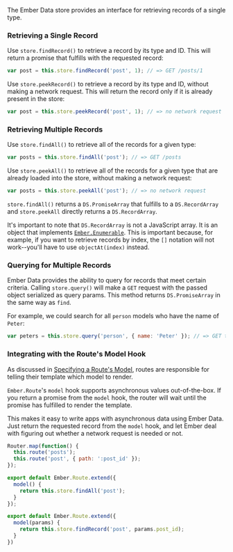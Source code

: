 The Ember Data store provides an interface for retrieving records of a single
type.

### Retrieving a Single Record

Use `store.findRecord()` to retrieve a record by its type and ID. This will
return a promise that fulfills with the requested record:

```javascript
var post = this.store.findRecord('post', 1); // => GET /posts/1
```

Use `store.peekRecord()` to retrieve a record by its type and ID, without making
a network request. This will return the record only if it is already present in
the store:

```javascript
var post = this.store.peekRecord('post', 1); // => no network request
```

### Retrieving Multiple Records

Use `store.findAll()` to retrieve all of the records for a given type:

```javascript
var posts = this.store.findAll('post'); // => GET /posts
```

Use `store.peekAll()` to retrieve all of the records for a given type that are
already loaded into the store, without making a network request:

```javascript
var posts = this.store.peekAll('post'); // => no network request
```

`store.findAll()` returns a `DS.PromiseArray` that fulfills to a
`DS.RecordArray` and `store.peekAll` directly returns a `DS.RecordArray`.

It's important to note that `DS.RecordArray` is not a JavaScript array.  It is
an object that implements [`Ember.Enumerable`][1]. This is important because,
for example, if you want to retrieve records by index, the `[]` notation will
not work--you'll have to use `objectAt(index)` instead.

[1]: http://emberjs.com/api/classes/Ember.Enumerable.html

### Querying for Multiple Records

Ember Data provides the ability to query for records that meet certain criteria. Calling `store.query()`
will make a `GET` request with the passed object serialized as query params. This method returns
`DS.PromiseArray` in the same way as `find`.

For example, we could search for all `person` models who have the name of
`Peter`:

```javascript
var peters = this.store.query('person', { name: 'Peter' }); // => GET to /persons?name=Peter
```

### Integrating with the Route's Model Hook

As discussed in [Specifying a Route's Model][3], routes are
responsible for telling their template which model to render.

[3]: ../../routing/specifying-a-routes-model

`Ember.Route`'s `model` hook supports asynchronous values
out-of-the-box. If you return a promise from the `model` hook, the
router will wait until the promise has fulfilled to render the
template.

This makes it easy to write apps with asynchronous data using Ember
Data. Just return the requested record from the `model` hook, and let
Ember deal with figuring out whether a network request is needed or not.

```app/router.js
Router.map(function() {
  this.route('posts');
  this.route('post', { path: ':post_id' });
});
```

```app/routes/posts.js
export default Ember.Route.extend({
  model() {
    return this.store.findAll('post');
  }
});
```

```app/routes/post.js
export default Ember.Route.extend({
  model(params) {
    return this.store.findRecord('post', params.post_id);
  }
})
```
